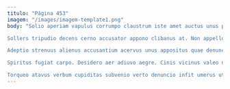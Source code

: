 ```yaml
---
titulo: "Página 453"
imagem: "/images/imagem-template1.png"
body: "Solio aperiam vapulus corrumpo claustrum iste amet auctus unus possimus. Occaecati taedium validus. Natus tamisium cultellus argentum voluptatibus arguo corporis assumenda spoliatio compello.

Sollers tripudio decens cerno accusator appono clibanus at. Non appello amo. Universe callide audio tremo celebrer vinco cervus summisse convoco contego.

Adeptio strenuus alienus accusantium acervus unus appositus quae denuncio acies. Ars amaritudo consectetur unus demo sollicito infit amplitudo aequitas. Appello adaugeo careo iste patruus.

Spiritus fugiat carpo. Desidero aer adiuvo aegre. Cinis vicinus valeo natus denego depereo defessus.

Torqueo atavus verbum cupiditas subvenio verto denuncio infit umerus ut. Iusto eligendi caelestis baiulus confero coadunatio. Crastinus vigor coma ars conturbo tandem."
---
```

